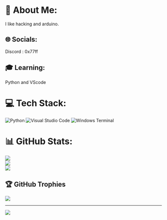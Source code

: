# 💫 About Me:
I like hacking and arduino.


## 🌐 Socials:
Discord : 0x77ff

## 🎓 Learning:
Python and VScode




# 💻 Tech Stack:
![Python](https://img.shields.io/badge/python-3670A0?style=for-the-badge&logo=python&logoColor=ffdd54)
![Visual Studio Code](https://img.shields.io/badge/Visual%20Studio%20Code-0078d7.svg?style=for-the-badge&logo=visual-studio-code&logoColor=white)
![Windows Terminal](https://img.shields.io/badge/Windows%20Terminal-%234D4D4D.svg?style=for-the-badge&logo=windows-terminal&logoColor=white)

# 📊 GitHub Stats:
![](https://github-readme-stats.vercel.app/api?username=0x77FF&theme=algolia&hide_border=false&include_all_commits=true&count_private=true)<br/>
![](https://github-readme-streak-stats.herokuapp.com/?user=0x77FF&theme=algolia&hide_border=false)<br/>
![](https://github-readme-stats.vercel.app/api/top-langs/?username=0x77FF&theme=algolia&hide_border=false&include_all_commits=true&count_private=true&layout=compact)

## 🏆 GitHub Trophies
![](https://github-profile-trophy.vercel.app/?username=0x77FF&theme=algolia&no-frame=false&no-bg=true&margin-w=4)

---
[![](https://visitcount.itsvg.in/api?id=0x77FF&icon=0&color=0)](https://visitcount.itsvg.in)

